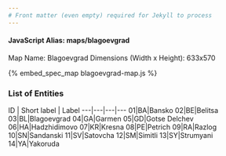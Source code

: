 ```yaml
---
# Front matter (even empty) required for Jekyll to process
---
```


#### JavaScript Alias: maps/blagoevgrad

Map Name: Blagoevgrad
Dimensions (Width x Height): 633x570



{% embed_spec_map blagoevgrad-map.js %}

### List of Entities

ID | Short label | Label
---|---|---|---
01|BA|Bansko
02|BE|Belitsa
03|BL|Blagoevgrad
04|GA|Garmen
05|GD|Gotse Delchev
06|HA|Hadzhidimovo
07|KR|Kresna
08|PE|Petrich
09|RA|Razlog
10|SN|Sandanski
11|SV|Satovcha
12|SM|Simitli
13|SY|Strumyani
14|YA|Yakoruda

